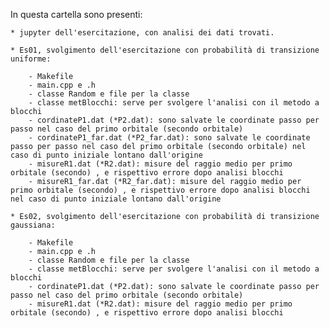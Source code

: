 In questa cartella sono presenti:

    * jupyter dell'esercitazione, con analisi dei dati trovati.
    
    * Es01, svolgimento dell'esercitazione con probabilità di transizione uniforme:
        
        - Makefile
        - main.cpp e .h
        - classe Random e file per la classe
        - classe metBlocchi: serve per svolgere l'analisi con il metodo a blocchi
        - cordinateP1.dat (*P2.dat): sono salvate le coordinate passo per passo nel caso del primo orbitale (secondo orbitale)
        - cordinateP1_far.dat (*P2_far.dat): sono salvate le coordinate passo per passo nel caso del primo orbitale (secondo orbitale) nel caso di punto iniziale lontano dall'origine
        - misureR1.dat (*R2.dat): misure del raggio medio per primo orbitale (secondo) , e rispettivo errore dopo analisi blocchi
        - misureR1_far.dat (*R2_far.dat): misure del raggio medio per primo orbitale (secondo) , e rispettivo errore dopo analisi blocchi nel caso di punto iniziale lontano dall'origine
        
    * Es02, svolgimento dell'esercitazione con probabilità di transizione gaussiana:
        
        - Makefile
        - main.cpp e .h
        - classe Random e file per la classe
        - classe metBlocchi: serve per svolgere l'analisi con il metodo a blocchi
        - cordinateP1.dat (*P2.dat): sono salvate le coordinate passo per passo nel caso del primo orbitale (secondo orbitale) 
        - misureR1.dat (*R2.dat): misure del raggio medio per primo orbitale (secondo) , e rispettivo errore dopo analisi blocchi
